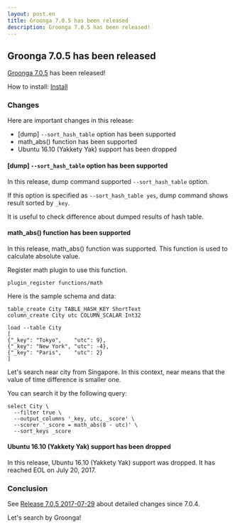 ```yaml
---
layout: post.en
title: Groonga 7.0.5 has been released
description: Groonga 7.0.5 has been released!
---
```


## Groonga 7.0.5 has been released

[Groonga 7.0.5](/docs/news.html#release-7-0-5) has been released!

How to install: [Install](/docs/install.html)

### Changes

Here are important changes in this release:

  * [dump] `--sort_hash_table` option has been supported
  * math_abs() function has been supported
  * Ubuntu 16.10 (Yakkety Yak) support has been dropped

#### [dump] `--sort_hash_table` option has been supported

In this release, dump command supported `--sort_hash_table` option.

If this option is specified as `--sort_hash_table yes`, dump command shows result sorted by `_key`.

It is useful to check difference about dumped results of hash table.

#### math_abs() function has been supported

In this release, math_abs() function was supported. This function is used to calculate absolute value.

Register math plugin to use this function.

    plugin_register functions/math

Here is the sample schema and data:

    table_create City TABLE_HASH_KEY ShortText
    column_create City utc COLUMN_SCALAR Int32
  
    load --table City
    [
    {"_key": "Tokyo",    "utc": 9},
    {"_key": "New York", "utc": -4}, 
    {"_key": "Paris",    "utc": 2}
    ]
  
Let's search near city from Singapore. In this context, near means
that the value of time difference is smaller one.

You can search it by the following query:

    select City \
      --filter true \
      --output_columns '_key, utc, _score' \
      --scorer '_score = math_abs(8 - utc)' \
      --sort_keys _score

#### Ubuntu 16.10 (Yakkety Yak) support has been dropped

In this release, Ubuntu 16.10 (Yakkety Yak) support was dropped. It has reached EOL on July 20, 2017.

### Conclusion

See [Release 7.0.5 2017-07-29](/docs/news.html#release-7-0-5) about detailed changes since 7.0.4.

Let's search by Groonga!
